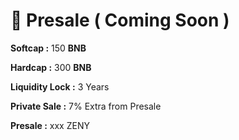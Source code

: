 # 🐋 Presale ( Coming Soon )

**Softcap :** 150 **BNB**

**Hardcap :** 300 **BNB**

**Liquidity Lock :**  3 Years

**Private Sale :** 7% Extra from Presale

**Presale :** xxx ZENY

